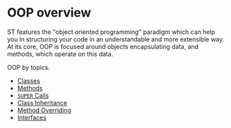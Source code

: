 # OOP overview

ST features the "object oriented programming" paradigm which can help you in structuring your code in an understandable and more extensible way.
At its core, OOP is focused around objects encapsulating data, and methods, which operate on this data.

OOP by topics.

- [Classes](../01_program-structure/2_program-organization-unit.md#class-declaration)
- [Methods](../01_program-structure/2_program-organization-unit.md#method-declaration)
- [`SUPER` Calls](./1_inheritance.md#super-calls)
- [Class Inheritance](./1_inheritance.md)
- [Method Overriding](./1_inheritance.md#method-overriding)
- [Interfaces](./2_interfaces.md)
